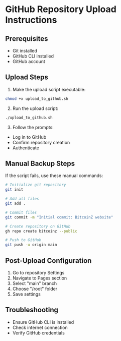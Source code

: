 # GitHub Repository Upload Instructions

## Prerequisites
- Git installed
- GitHub CLI installed
- GitHub account

## Upload Steps
1. Make the upload script executable:
```bash
chmod +x upload_to_github.sh
```

2. Run the upload script:
```bash
./upload_to_github.sh
```

3. Follow the prompts:
- Log in to GitHub
- Confirm repository creation
- Authenticate

## Manual Backup Steps
If the script fails, use these manual commands:
```bash
# Initialize git repository
git init

# Add all files
git add .

# Commit files
git commit -m "Initial commit: BitcoinZ website"

# Create repository on GitHub
gh repo create bitcoinz --public

# Push to GitHub
git push -u origin main
```

## Post-Upload Configuration
1. Go to repository Settings
2. Navigate to Pages section
3. Select "main" branch
4. Choose "/root" folder
5. Save settings

## Troubleshooting
- Ensure GitHub CLI is installed
- Check internet connection
- Verify GitHub credentials
